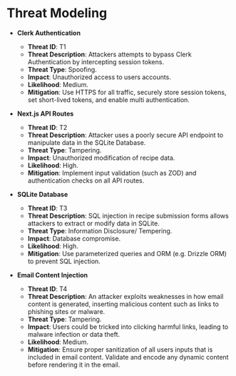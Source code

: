 # Threat Modeling 

- **Clerk Authentication**
    - **Threat ID**: T1
    - **Threat Description**: Attackers attempts to bypass Clerk Authentication by intercepting session tokens. 
    - **Threat Type**: Spoofing. 
    - **Impact**: Unauthorized access to users accounts.
    - **Likelihood**: Medium. 
    - **Mitigation**: Use HTTPS for all traffic, securely store session tokens, set short-lived tokens, and enable multi authentication. 


- **Next.js API Routes**
    - **Threat ID**: T2
    - **Threat Description**: Attacker uses a poorly secure API endpoint to manipulate data in the SQLite Database. 
    - **Threat Type**: Tampering. 
    - **Impact**: Unauthorized modification of recipe data. 
    - **Likelihood**: High. 
    - **Mitigation**: Implement input validation (such as ZOD) and authentication checks on all API routes. 


- **SQLite Database**
    - **Threat ID**: T3
    - **Threat Description**: SQL injection in recipe submission forms allows attackers to extract or modify data in SQLite. 
    - **Threat Type**: Information Disclosure/ Tempering. 
    - **Impact**: Database compromise. 
    - **Likelihood**: High.
    - **Mitigation**: Use parameterized queries and ORM (e.g. Drizzle ORM) to prevent SQL injection. 


- **Email Content Injection**
    - **Threat ID**: T4
    - **Threat Description**: An attacker exploits weaknesses in how email content is generated, inserting malicious content such as links to phishing sites or malware.
    - **Threat Type**: Tampering.
    - **Impact**: Users could be tricked into clicking harmful links, leading to malware infection or data theft. 
    - **Likelihood**: Medium. 
    - **Mitigation**: Ensure proper sanitization of all users inputs that is included in email content. Validate and encode any dynamic content before rendering it in the email. 
